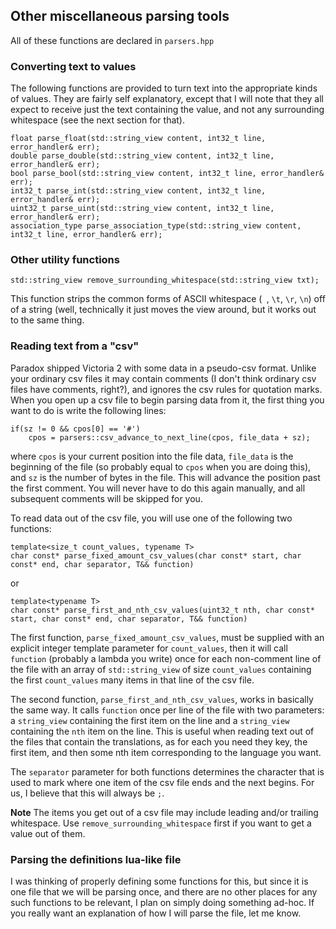 ## Other miscellaneous parsing tools

All of these functions are declared in `parsers.hpp`

### Converting text to values

The following functions are provided to turn text into the appropriate kinds of values. They are fairly self explanatory, except that I will note that they all expect to receive just the text containing the value, and not any surrounding whitespace (see the next section for that).

```
float parse_float(std::string_view content, int32_t line, error_handler& err);
double parse_double(std::string_view content, int32_t line, error_handler& err);
bool parse_bool(std::string_view content, int32_t line, error_handler& err);
int32_t parse_int(std::string_view content, int32_t line, error_handler& err);
uint32_t parse_uint(std::string_view content, int32_t line, error_handler& err);
association_type parse_association_type(std::string_view content, int32_t line, error_handler& err);
```

### Other utility functions

```
std::string_view remove_surrounding_whitespace(std::string_view txt);
```
This function strips the common forms of ASCII whitespace (` `, `\t`, `\r`, `\n`) off of a string (well, technically it just moves the view around, but it works out to the same thing.

### Reading text from a "csv"

Paradox shipped Victoria 2 with some data in a pseudo-csv format. Unlike your ordinary csv files it may contain comments (I don't think ordinary csv files have comments, right?), and ignores the csv rules for quotation marks. When you open up a csv file to begin parsing data from it, the first thing you want to do is write the following lines:
```
if(sz != 0 && cpos[0] == '#')
	cpos = parsers::csv_advance_to_next_line(cpos, file_data + sz);
```
where `cpos` is your current position into the file data, `file_data` is the beginning of the file (so probably equal to `cpos` when you are doing this), and `sz` is the number of bytes in the file. This will advance the position past the first comment. You will never have to do this again manually, and all subsequent comments will be skipped for you.

To read data out of the csv file, you will use one of the following two functions:
```
template<size_t count_values, typename T>
char const* parse_fixed_amount_csv_values(char const* start, char const* end, char separator, T&& function)
```
or
```
template<typename T>
char const* parse_first_and_nth_csv_values(uint32_t nth, char const* start, char const* end, char separator, T&& function)
```

The first function, `parse_fixed_amount_csv_values`, must be supplied with an explicit integer template parameter for `count_values`, then it will call `function` (probably a lambda you write) once for each non-comment line of the file  with an array of `std::string_view` of size `count_values` containing the first `count_values` many items in that line of the csv file.

The second function, `parse_first_and_nth_csv_values`, works in basically the same way. It calls `function` once per line of the file with two parameters: a `string_view` containing the first item on the line and a `string_view` containing the `nth` item on the line. This is useful when reading text out of the files that contain the translations, as for each you need they key, the first item, and then some nth item corresponding to the language you want.

The `separator` parameter for both functions determines the character that is used to mark where one item of the csv file ends and the next begins. For us, I believe that this will always be `;`.

**Note** The items you get out of a csv file may include leading and/or trailing whitespace. Use `remove_surrounding_whitespace` first if you want to get a value out of them.

### Parsing the definitions lua-like file

I was thinking of properly defining some functions for this, but since it is one file that we will be parsing once, and there are no other places for any such functions to be relevant, I plan on simply doing something ad-hoc. If you really want an explanation of how I will parse the file, let me know.